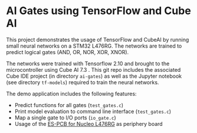 # AI Gates using TensorFlow and Cube AI
This project demonstrates the usage of TensorFlow and CubeAI by running small neural networks on a STM32 L476RG. The networks are trained to predict logical gates (AND, OR, NOR, XOR, XNOR).

The networks were trained with Tensorflow 2.10 and brought to the microcontroller using Cube AI 7.3 . This git repo includes the associated Cube IDE project (in directory `ai-gates`) as well as the Jupyter notebook (see directory `tf-models`) required to train the neural networks.

The demo application includes the following features:
 - Predict functions for all gates (`test_gates.c`)
 - Print model evaluation to command line interface (`test_gates.c`)
 - Map a single gate to I/O ports (`io_gate.c`)
 - Usage of the [ES-PCB for Nucleo L476RG](https://github.com/paspf/ES-PCB-for-L476RG) as periphery board
